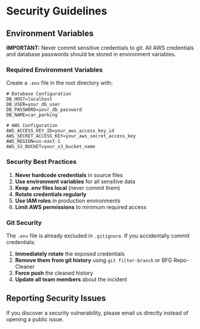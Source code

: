 # Security Guidelines

## Environment Variables

**IMPORTANT:** Never commit sensitive credentials to git. All AWS credentials and database passwords should be stored in environment variables.

### Required Environment Variables

Create a `.env` file in the root directory with:

```env
# Database Configuration
DB_HOST=localhost
DB_USER=your_db_user
DB_PASSWORD=your_db_password
DB_NAME=car_parking

# AWS Configuration
AWS_ACCESS_KEY_ID=your_aws_access_key_id
AWS_SECRET_ACCESS_KEY=your_aws_secret_access_key
AWS_REGION=us-east-1
AWS_S3_BUCKET=your_s3_bucket_name
```

### Security Best Practices

1. **Never hardcode credentials** in source files
2. **Use environment variables** for all sensitive data
3. **Keep .env files local** (never commit them)
4. **Rotate credentials regularly**
5. **Use IAM roles** in production environments
6. **Limit AWS permissions** to minimum required access

### Git Security

The `.env` file is already excluded in `.gitignore`. If you accidentally commit credentials:

1. **Immediately rotate** the exposed credentials
2. **Remove them from git history** using `git filter-branch` or BFG Repo-Cleaner
3. **Force push** the cleaned history
4. **Update all team members** about the incident

## Reporting Security Issues

If you discover a security vulnerability, please email us directly instead of opening a public issue. 